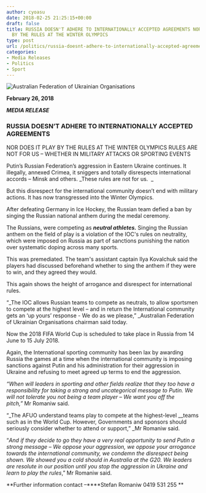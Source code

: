 ```yaml
---
author: cyoasu
date: 2018-02-25 21:25:15+00:00
draft: false
title: RUSSIA DOESN'T ADHERE TO INTERNATIONALLY ACCEPTED AGREEMENTS NOR DOES IT PLAY
  BY THE RULES AT THE WINTER OLYMPICS
type: post
url: /politics/russia-doesnt-adhere-to-internationally-accepted-agreements-nor-does-it-play-by-the-rules-at-the-winter-olympics/
categories:
- Media Releases
- Politics
- Sport
---
```


![Australian Federation of Ukrainian Organisations](http://www.ozeukes.com/wp-content/uploads/2014/10/image001.png)


**February 26, 2018**


**_MEDIA RELEASE_**





### RUSSIA DOESN’T ADHERE TO INTERNATIONALLY ACCEPTED AGREEMENTS
NOR DOES IT PLAY BY THE RULES AT THE WINTER OLYMPICS
RULES ARE NOT FOR US – WHETHER IN MILITARY ATTACKS OR SPORTING EVENTS


Putin’s Russian Federation’s aggression in Eastern Ukraine continues. It illegally, annexed Crimea, it sniggers and totally disrespects international accords – Minsk and others. _These rules are not for us.  _

But this disrespect for the international community doesn’t end with military actions. It has now transgressed into the Winter Olympics.

After defeating Germany in Ice Hockey, the Russian team defied a ban by singing the Russian national anthem during the medal ceremony.

The Russians, were competing as **_neutral athletes._** Singing the Russian anthem on the field of play is a violation of the IOC's rules on neutrality, which were imposed on Russia as part of sanctions punishing the nation over systematic doping across many sports.

This was premediated. The team's assistant captain Ilya Kovalchuk said the players had discussed beforehand whether to sing the anthem if they were to win, and they agreed they would.

This again shows the height of arrogance and disrespect for international rules.

“_The IOC allows Russian teams to compete as neutrals, to allow sportsmen to compete at the highest level – and in return the International community gets an ‘up yours’ response - We do as we please,” _Australian Federation of Ukrainian Organisations chairman said today.

Now the 2018 FIFA World Cup is scheduled to take place in Russia from 14 June to 15 July 2018.

Again, the International sporting community has been lax by awarding Russia the games at a time when the international community is imposing sanctions against Putin and his administration for their aggression in Ukraine and refusing to meet agreed up terms to end the aggression.

_“When will leaders in sporting and other fields realize that they too have a responsibility for taking a strong and uncategorical message to Putin. We will not tolerate you not being a team player – We want you off the pitch,”_ Mr Romaniw said.

“_The AFUO understand teams play to compete at the highest-level __teams such as in the World Cup. However, Governments and sponsors should seriously consider whether to attend or support,” _Mr Romaniw said.

“_And if they decide to go they have a very real opportunity to send Putin a strong message – We oppose your aggression, we oppose your arrogance towards the international community, we condemn the disrespect being shown. We showed you a cold should in Australia at the G20. We leaders are resolute in our position until you stop the aggression in Ukraine and learn to play the rules_,” Mr Romaniw said.

**Further information contact –****Stefan Romaniw 0419 531 255 **


